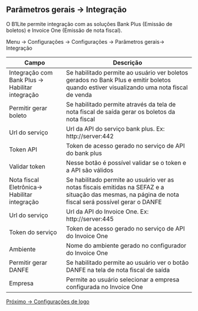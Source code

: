 ## Parâmetros gerais -> Integração
O B1Lite permite integração com as soluções Bank Plus (Emissão de boletos) e Invoice One (Emissão de nota fiscal). 

Menu -> Configurações -> Configurações -> Parâmetros gerais-> Integração

|Campo|Descrição|
|---|---|
|Integração com Bank Plus -> Habilitar integração|Se habilitado permite ao usuário ver boletos gerados no Bank Plus e emitir boletos quando estiver visualizando uma nota fiscal de venda|
|Permitir gerar boleto|Se habilitado permite através da tela de nota fiscal de saída gerar os boletos da nota fiscal|
|Url do serviço|Url da API do serviço bank plus. Ex: http://server:442|
|Token API|Token de acesso gerado no serviço de API do bank plus|
|Validar token|Nesse botão é possível validar se o token e a API são válidos|
|Nota fiscal Eletrônica-> Habilitar integração|Se habilitado permite ao usuário ver as notas fiscais emitidas na SEFAZ e a situação das mesmas, na página de nota fiscal será possível gerar o DANFE|
|Url do serviço|Url da API do Invoice One. Ex: http://server:445|
|Token do serviço|Token de acesso gerado no serviço de API do Invoice One|
|Ambiente|Nome do ambiente gerado no configurador do Invoice One|
|Permitir gerar DANFE|Se habilitado permite ao usuário ver o botão DANFE na tela de nota fiscal de saída|
|Empresa|Permite ao usuário selecionar a empresa configurada no Invoice One|

[Próximo -> Configurações de logo](6-general-settings-logo.MD)
